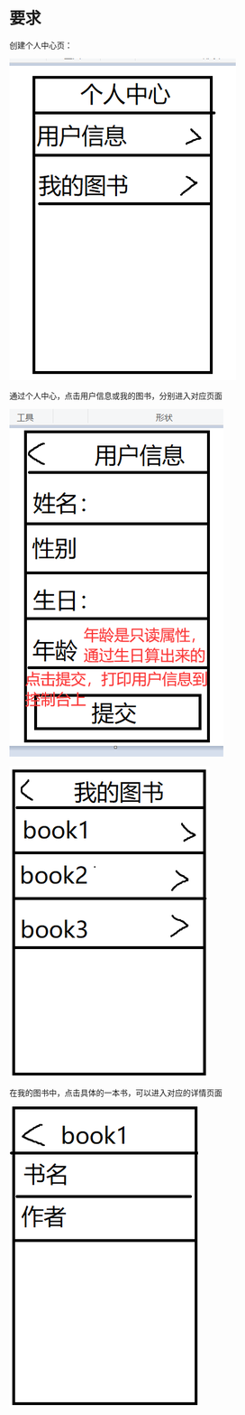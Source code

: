 # 要求
创建个人中心页：

![](./page1.png)

通过个人中心，点击用户信息或我的图书，分别进入对应页面

![](./page2.png)

![](./page3.png)

在我的图书中，点击具体的一本书，可以进入对应的详情页面

![](./page4.png)